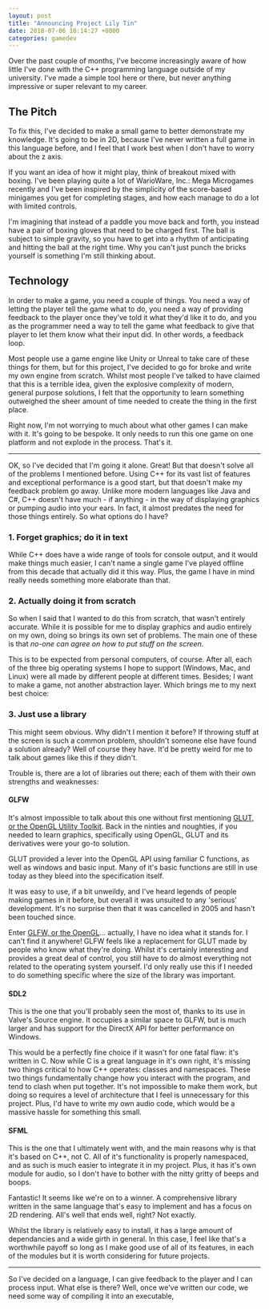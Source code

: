```yaml
---
layout: post
title: "Announcing Project Lily Tin"
date: 2018-07-06 10:14:27 +0000
categories: gamedev 
---
```


Over the past couple of months, I've become increasingly aware of how little
I've done with the C++ programming language outside of my university. I've made
a simple tool here or there, but never anything impressive or super
relevant to my career.

## The Pitch
To fix this, I've decided to make a small game to better demonstrate my
knowledge. It's going to be in 2D, because I've never written a full game in
this language before, and I feel that I work best when I don't have to worry
about the z axis.

If you want an idea of how it might play, think of breakout mixed with boxing.
I've been playing quite a lot of WarioWare, Inc.: Mega Microgames recently and
I've been inspired by the simplicity of the score-based minigames you get for
completing stages, and how each manage to do a lot with limited controls.

I'm imagining that instead of a paddle you move back and forth, you instead have
a pair of boxing gloves that need to be charged first. The ball is subject to
simple gravity, so you have to get into a rhythm of anticipating and hitting
the ball at the right time. Why you can't just punch the bricks yourself is
something I'm still thinking about.

## Technology
In order to make a game, you need a couple of things. You need a way of letting
the player tell the game what to do, you need a way of providing feedback to the
player once they've told it what they'd like it to do, and you as the programmer
need a way to tell the game what feedback to give that player to let them know
what their input did. In other words, a feedback loop.

Most people use a game engine like Unity or Unreal to take care of these things
for them, but for this project, I've decided to go for broke and write my own
engine from scratch. Whilst most people I've talked to have claimed that this is
a terrible idea, given the explosive complexity of modern, general purpose
solutions, I felt that the opportunity to learn something outweighed the sheer 
amount of time needed to create the thing in the first place.

Right now, I'm not worrying to much about what other games I can make with it.
It's going to be bespoke. It only needs to run this one game on one platform and
not explode in the process. That's it.

--------------------------------------------------------------------------------

OK, so I've decided that I'm going it alone. Great! But that doesn't solve
all of the problems I mentioned before. Using C++ for its vast list of features
and exceptional performance is a good start, but that doesn't make my feedback
problem go away. Unlike more modern languages like Java and C#, C++ doesn't have
much - if anything - in the way of displaying graphics or pumping audio into your
ears. In fact, it almost predates the need for those things entirely.
So what options do I have?

### 1. Forget graphics; do it in text
While C++ does have a wide range of tools for console output, and it would
make things much easier, I can't name a single game I've played offline
from this decade that actually did it this way. Plus, the game I have in mind
really needs something more elaborate than that.

### 2. Actually doing it from scratch
So when I said that I wanted to do this from scratch, that wasn't entirely
accurate. While it is possible for me to display graphics and audio entirely on
my own, doing so brings its own set of problems. The main one of these is that
*no-one can agree on how to put stuff on the screen*.

This is to be expected from personal computers, of course. After all, each of
the three big operating systems I hope to support (Windows, Mac, and Linux) were
all made by different people at different times. Besides; I want to make a game,
not another abstraction layer. Which brings me to my next best choice:

### 3. Just use a library
This might seem obvious. Why didn't I mention it before? If throwing stuff at
the screen is such a common problem, shouldn't someone else have found a solution
already? Well of course they have. It'd be pretty weird for me to talk about
games like this if they didn't.

Trouble is, there are a lot of libraries out there; each of them with their own
strengths and weaknesses:

#### GLFW
It's almost impossible to talk about this one without first mentioning
[GLUT, or the OpenGL Utility Toolkit](https://www.opengl.org/resources/libraries/glut/).
Back in the ninties and noughties, if you needed to learn graphics,
specifically using OpenGL, GLUT and its derivatives were your go-to solution.

GLUT provided a lever into the OpenGL API using familiar C functions, as well
as windows and basic input. Many of it's basic functions are still in use
today as they bleed into the specification itself.

It was easy to use, if a bit unweildy, and I've heard legends of people
making games in it before, but overall it was unsuited to any 'serious'
development. It's no surprise then that it was cancelled in 2005 and hasn't been
touched since.

Enter [GLFW, or the OpenGL](https://www.opengl.org/resources/libraries/glut/)...
actually, I have no idea what it stands for. I can't find it anywhere!
GLFW feels like a replacement for GLUT made by people who know what they're
doing. Whilst it's certainly interesting and provides a great deal of control,
you still have to do almost everything not related to the operating system
yourself. I'd only really use this if I needed to do something specific where
the size of the library was important.

#### SDL2
This is the one that you'll probably seen the most of, thanks to its use in
Valve's Source engine. It occupies a similar space to GLFW, but is much larger
and has support for the DirectX API for better performance on Windows.

This would be a perfectly fine choice if it wasn't for one fatal flaw: it's
written in C. Now while C is a great language in it's own right, it's missing
two things critical to how C++ operates: classes and namespaces. These two
things fundamentally change how you interact with the program, and tend to clash
when put together. It's not impossible to make them work, but doing so requires
a level of architecture that I feel is unnecessary for this project. Plus,
I'd have to write my own audio code, which would be a massive hassle for
something this small.

#### SFML
This is the one that I ultimately went with, and the main reasons why is that
it's based on C++, not C. All of it's functionality is properly namespaced, and
as such is much easier to integrate it in my project. Plus, it has it's own
module for audio, so I don't have to bother with the nitty gritty of beeps and
boops.

Fantastic! It seems like we're on to a winner. A comprehensive library written
in the same language that's easy to implement and has a focus on 2D rendering.
All's well that ends well, right? Not exactly.

Whilst the library is relatively easy to install, it has a large amount of
dependancies and a wide girth in general. In this case, I feel like that's a
worthwhile payoff so long as I make good use of all of its features, in each of
the modules but it is worth considering for future projects.

--------------------------------------------------------------------------------

So I've decided on a language, I can give feedback to the player and I can
process input. What else is there? Well, once we've written our code, we need
some way of compiling it into an executable, 